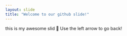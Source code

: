 ```yaml
---
layout: slide
title: "Welcome to our github slide!"
---
```


this is my awesome slid 🎉
Use the left arrow to go back!
